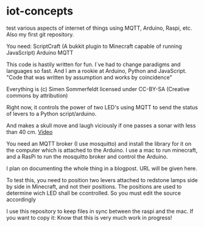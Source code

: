 iot-concepts
========

test various aspects of internet of things using MQTT, Arduino, Raspi, etc. Also my first git repository.

You need:
ScriptCraft (A bukkit plugin to Minecraft capable of running JavaScript)
Arduino
MQTT 


This code is hastily written for fun. I´ve had to change paradigms and languages so fast. And I
am a rookie at Arduino, Python and JavaScript. "Code that was written by assumption and works by coincidence"

Everything is (c) Simen Sommerfeldt licensed under CC-BY-SA (Creative commons by attribution)

Right now, it controls the power of two LED's using MQTT to send the status of levers to a Python script/arduino.

And makes a skull move and laugh viciously if one passes a sonar with less than 40 cm. [Video](http://www.youtube.com/watch?v=2eRPg_KQunU)  

You need an MQTT broker (I use mosquitto) and install the library for it on the computer which is attached to the Arduino. I use a mac to run minecraft, and a RasPi to run the mosquitto broker and control the Arduino.

I plan on documenting the whole thing in a blogpost. URL will be given here.

To test this, you need to position two levers attached to redstone lamps side by side in Minecraft, and not their positions. The positions are used to determine wich LED shall be ccontrolled. So you must edit the source accordingly

I use this repository to keep files in sync between the raspi and the mac. If you want to copy it: 
	Know that this is very much work in progress! 


